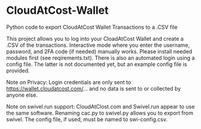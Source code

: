 # CloudAtCost-Wallet
Python code to export CloudAtCost Wallet Transactions to a .CSV file

This project allows you to log into your CloadAtCost Wallet and create a .CSV of the transactions.  Interactive mode where you enter the username, password, and 2FA code (if needed) manually works. Please install needed modules first (see reqirements.txt).  There is also an automated login using a config file.  The latter is not documented yet, but an example config file is provided. 

Note on Privacy: Login credentials are only sent to https://wallet.cloudatcost.com/... and no data is sent to or collected by anyone else.

Note on swivel.run support: CloudAtClost.com and Swivel.run appear to use the same software.  Renaming cac.py to swivel.py allows you to export from swivel.  The config file, if used, must be named to swi-config.csv.
